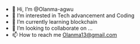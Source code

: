 - 👋 Hi, I’m @Olanma-agwu
- 👀 I’m interested in Tech advancement and Coding
- 🌱 I’m currently learning blockchain 
- 💞️ I’m looking to collaborate on ...
- 📫 How to reach me Olanma13@gmail.com

<!---
Olanma-agwu/Olanma-agwu is a ✨ special ✨ repository because its `README.md` (this file) appears on your GitHub profile.
You can click the Preview link to take a look at your changes.
--->
